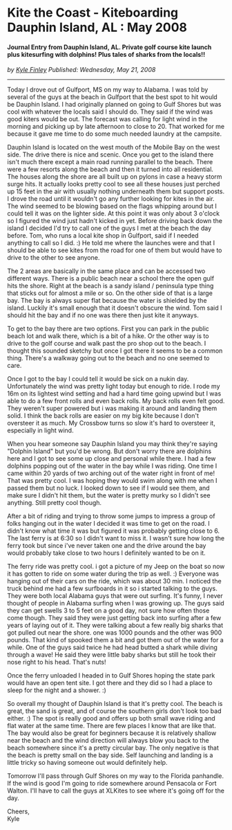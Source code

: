 # Kite the Coast - Kiteboarding Dauphin Island, AL : May 2008
#### Journal Entry from Dauphin Island, AL. Private golf course kite launch plus kitesurfing with dolphins! Plus tales of sharks from the locals!!

*<div class="article-meta-data"> by <span class="article-meta-author" itemprop="author"><a href="https://twitter.com/kfinley" target="_blank" title="kfinley on Twitter">Kyle Finley</a></span> Published: <time itemprop="pubdate" datetime="5/21/2008 5:00:00 AM">Wednesday, May 21, 2008</time></div>*

---

Today I drove out of Gulfport, MS on my way to Alabama. I was told by several of the guys at the beach in Gulfport that the best spot to hit would be Dauphin Island. I had originally planned on going to Gulf Shores but was cool with whatever the locals said I should do. They said if the wind was good kiters would be out. The forecast was calling for light wind in the morning and picking up by late afternoon to close to 20. That worked for me because it gave me time to do some much needed laundry at the campsite.

Dauphin Island is located on the west mouth of the Mobile Bay on the west side. The drive there is nice and scenic. Once you get to the island there isn't much there except a main road running parallel to the beach. There were a few resorts along the beach and then it turned into all residential. The houses along the shore are all built up on pylons in case a heavy storm surge hits. It actually looks pretty cool to see all these houses just perched up 15 feet in the air with usually nothing underneath them but support posts. I drove the road until it wouldn't go any further looking for kites in the air. The wind seemed to be blowing based on the flags whipping around but I could tell it was on the lighter side. At this point it was only about 3 o'clock so I figured the wind just hadn't kicked in yet. Before driving back down the island I decided I'd try to call one of the guys I met at the beach the day before. Tom, who runs a local kite shop in Gulfport, said if I needed anything to call so I did. :) He told me where the launches were and that I should be able to see kites from the road for one of them but would have to drive to the other to see anyone.

The 2 areas are basically in the same place and can be accessed two different ways. There is a public beach near a school there the open gulf hits the shore. Right at the beach is a sandy island / peninsula type thing that sticks out for almost a mile or so. On the other side of that is a large bay. The bay is always super flat because the water is shielded by the island. Luckily it's small enough that it doesn't obscure the wind. Tom said I should hit the bay and if no one was there then just kite it anyways.

To get to the bay there are two options. First you can park in the public beach lot and walk there, which is a bit of a hike. Or the other way is to drive to the golf course and walk past the pro shop out to the beach. I thought this sounded sketchy but once I got there it seems to be a common thing. There's a walkway going out to the beach and no one seemed to care.

Once I got to the bay I could tell it would be sick on a nukin day. Unfortunately the wind was pretty light today but enough to ride. I rode my 16m on its lightest wind setting and had a hard time going upwind but I was able to do a few front rolls and even back rolls. My back rolls even felt good. They weren't super powered but i was making it around and landing them solid. I think the back rolls are easier on my big kite because I don't oversteer it as much. My Crossbow turns so slow it's hard to oversteer it, especially in light wind.

When you hear someone say Dauphin Island you may think they're saying "Dolphin Island" but you'd be wrong. But don't worry there are dolphins here and I got to see some up close and personal while there. I had a few dolphins popping out of the water in the bay while I was riding. One time I came within 20 yards of two arching out of the water right in front of me! That was pretty cool. I was hoping they would swim along with me when I passed them but no luck. I looked down to see if I would see them, and make sure I didn't hit them, but the water is pretty murky so I didn't see anything. Still pretty cool though.

After a bit of riding and trying to throw some jumps to impress a group of folks hanging out in the water I decided it was time to get on the road. I didn't know what time it was but figured it was probably getting close to 6. The last ferry is at 6:30 so I didn't want to miss it. I wasn't sure how long the ferry took but since i've never taken one and the drive around the bay would probably take close to two hours I definitely wanted to be on it.

The ferry ride was pretty cool. i got a picture of my Jeep on the boat so now it has gotten to ride on some water during the trip as well. :) Everyone was hanging out of their cars on the ride, which was about 30 min. I noticed the truck behind me had a few surfboards in it so i started talking to the guys. They were both local Alabama guys that were out surfing. It's funny, I never thought of people in Alabama surfing when I was growing up. The guys said they can get swells 3 to 5 feet on a good day, not sure how often those come though. They said they were just getting back into surfing after a few years of laying out of it. They were talking about a few really big sharks that got pulled out near the shore. one was 1000 pounds and the other was 900 pounds. That kind of spooked them a bit and got them out of the water for a while. One of the guys said twice he had head butted a shark while diving through a wave! He said they were little baby sharks but still he took their nose right to his head. That's nuts!

Once the ferry unloaded I headed in to Gulf Shores hoping the state park would have an open tent site. I got there and they did so I had a place to sleep for the night and a shower. :)

So overall my thought of Dauphin Island is that it's pretty cool. The beach is great, the sand is great, and of course the southern girls don't look too bad either. :) The spot is really good and offers up both small wave riding and flat water at the same time. There are few places I know that are like that. The bay would also be great for beginners because it is relatively shallow near the beach and the wind direction will always blow you back to the beach somewhere since it's a pretty circular bay. The only negative is that the beach is pretty small on the bay side. Self launching and landing is a little tricky so having someone out would definitely help.

Tomorrow I'll pass through Gulf Shores on my way to the Florida panhandle. If the wind is good I'm going to ride somewhere around Pensacola or Fort Walton. I'll have to call the guys at XLKites to see where it's going off for the day.

<div style="text-indent: 0;">
Cheers,<br>
Kyle
</div>

